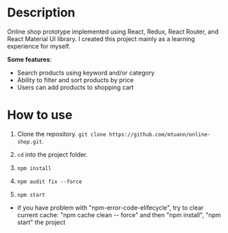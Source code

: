 

# Description

Online shop prototype implemented using React, Redux, React Router, and React Material UI library. I created
this project mainly as a learning experience for myself.

<!-- [Source code](https://github.com/giorgi-m/online-shop) -->

<!-- <img src="https://raw.githubusercontent.com/giorgi-m/online-shop/master/src/Images/screenshot.PNG" width="820" height="420">
 --> 

**Some features**:
- Search products using keyword and/or category
- Ability to filter and sort products by price
- Users can add products to shopping cart 
 
# How to use

1. Clone the repository.
   ```git clone https://github.com/mtuann/online-shop.git```.  

2. ```cd``` into the project folder.
3. ```npm install```
4. ```npm audit fix --force```
5. ```npm start```

- if you have problem with "npm-error-code-elifecycle", try to clear current cache: "npm cache clean -- force" and then "npm install", "npm start" the project
 

